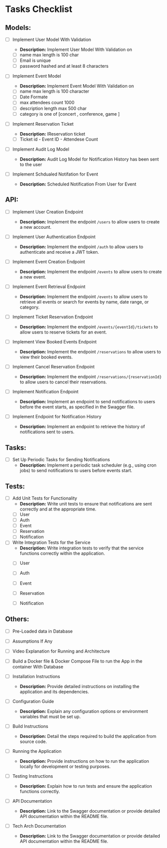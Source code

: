 # Tasks Checklist

Models: 
---
- [ ] Implement User Model With Validation
   - **Description:** Implement User Model With Validation on
   - [ ] name max length is 100 char
   - [ ] Email is unique
   - [ ] password hashed and at least 8 characters

- [ ] Implement Event Model 
   - **Description:** Implement Event Model With Validation on
   - [ ] name max length is 100 character
   - [ ] Date Formate
   - [ ] max attendees count 1000
   - [ ] description length max 500 char
   - [ ] category is one of [concert , conference, game ]

- [ ] Implement Reservation Ticket 
   - **Description:** IReservation ticket
   - [ ] Ticket id - Event ID - Attendese Count 

- [ ] Implement Audit Log Model     
   - **Description:** Audit Log Model for Notification History has been sent to the user 


- [ ] Implement Schdualed Notifation for Event 
   - **Description:** Scheduled Notification From User for Event


API: 
----
- [ ] Implement User Creation Endpoint
   - **Description:** Implement the endpoint `/users` to allow users to create a new account.

- [ ] Implement User Authentication Endpoint
   - **Description:** Implement the endpoint `/auth` to allow users to authenticate and receive a JWT token.

- [ ] Implement Event Creation Endpoint
   - **Description:** Implement the endpoint `/events` to allow users to create a new event.

- [ ] Implement Event Retrieval Endpoint
   - **Description:** Implement the endpoint `/events` to allow users to retrieve all events or search for events by name, date range, or category.

- [ ] Implement Ticket Reservation Endpoint
   - **Description:** Implement the endpoint `/events/{eventId}/tickets` to allow users to reserve tickets for an event.

- [ ] Implement View Booked Events Endpoint
   - **Description:** Implement the endpoint `/reservations` to allow users to view their booked events.

- [ ] Implement Cancel Reservation Endpoint
   - **Description:** Implement the endpoint `/reservations/{reservationId}` to allow users to cancel their reservations.

- [ ] Implement Notification Endpoint
   - **Description:** Implement an endpoint to send notifications to users before the event starts, as specified in the Swagger file.

- [ ] Implement Endpoint for Notification History
    - **Description:** Implement an endpoint to retrieve the history of notifications sent to users.



Tasks:
---

- [ ] Set Up Periodic Tasks for Sending Notifications
    - **Description:** Implement a periodic task scheduler (e.g., using cron jobs) to send notifications to users before events start.



Tests: 
---

- [ ] Add Unit Tests for Functionality
    - **Description:** Write unit tests to ensure that notifications are sent correctly and at the appropriate time.
    - [ ] User
    - [ ] Auth
    - [ ] Event
    - [ ] Reservation
    - [ ] Notification 

- [ ] Write Integration Tests for the Service
    - **Description:** Write integration tests to verify that the  service functions correctly within the application.
    - [ ] User
    - [ ] Auth
    - [ ] Event
    - [ ] Reservation
    - [ ] Notification 




Others: 
---

- [ ] Pre-Loaded data in Database

- [ ] Assumptions If Any

- [ ] Video Explanation for Running and Architecture 

- [ ] Build a Docker file  & Docker Compose File to run the App in the container With Database 

- [ ] Installation Instructions
   - **Description:** Provide detailed instructions on installing the application and its dependencies.

- [ ] Configuration Guide
   - **Description:** Explain any configuration options or environment variables that must be set up.

- [ ] Build Instructions
   - **Description:** Detail the steps required to build the application from source code.

- [ ] Running the Application
   - **Description:** Provide instructions on how to run the application locally for development or testing purposes.

- [ ] Testing Instructions
   - **Description:** Explain how to run tests and ensure the application functions correctly.

- [ ] API Documentation
   - **Description:** Link to the Swagger documentation or provide detailed API documentation within the README file.

- [ ] Tech Arch Documentation
   - **Description:** Link to the Swagger documentation or provide detailed API documentation within the README file.

